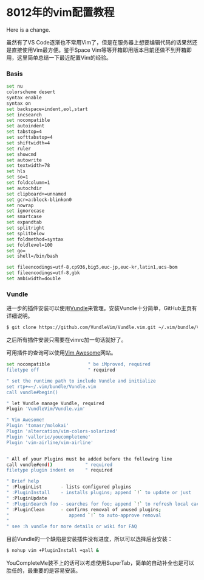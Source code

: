 # 8012年的vim配置教程

Here is a change.

虽然有了VS Code逐渐也不常用Vim了，但是在服务器上想要编辑代码的话果然还是直接使用Vim最方便。鉴于Space Vim等等开箱即用版本目前还做不到开箱即用，这里简单总结一下最近配置Vim的经验。

### Basis

```bash
set nu
colorscheme desert 
syntax enable
syntax on
set backspace=indent,eol,start
set incsearch
set nocompatible
set autoindent
set tabstop=4
set softtabstop=4
set shiftwidth=4
set ruler
set showcmd
set autowrite
set textwidth=78
set hls
set so=1
set foldcolumn=1
set autochdir
set clipboard+=unnamed
set gcr=a:block-blinkon0
set nowrap
set ignorecase
set smartcase
set expandtab
set splitright
set splitbelow
set foldmethod=syntax
set foldlevel=100
set go=
set shell=/bin/bash

set fileencodings=utf-8,cp936,big5,euc-jp,euc-kr,latin1,ucs-bom
set fileencodings=utf-8,gbk
set ambiwidth=double

```

### Vundle

进一步的插件安装可以使用[Vundle](https://github.com/VundleVim/Vundle.vim)来管理。安装Vundle十分简单，GitHub主页有详细说明。

```bash
$ git clone https://github.com/VundleVim/Vundle.vim.git ~/.vim/bundle/Vundle.vim
```

之后所有插件安装只需要在vimrc加一句话就好了。

可用插件的查询可以使用[Vim Awesome](https://vimawesome.com/)网站。



```bash
set nocompatible              " be iMproved, required
filetype off                  " required

" set the runtime path to include Vundle and initialize
set rtp+=~/.vim/bundle/Vundle.vim
call vundle#begin()

" let Vundle manage Vundle, required
Plugin 'VundleVim/Vundle.vim'

" Vim Awesome!
Plugin 'tomasr/molokai'
Plugin 'altercation/vim-colors-solarized'
Plugin 'valloric/youcompleteme'
Plugin 'vim-airline/vim-airline'


" All of your Plugins must be added before the following line
call vundle#end()            " required
filetype plugin indent on    " required

" Brief help
" :PluginList       - lists configured plugins
" :PluginInstall    - installs plugins; append `!` to update or just
" :PluginUpdate
" :PluginSearch foo - searches for foo; append `!` to refresh local cache
" :PluginClean      - confirms removal of unused plugins; 
" 					   append `!` to auto-approve removal
"
" see :h vundle for more details or wiki for FAQ
```

目前Vundle的一个缺陷是安装插件没有进度，所以可以选择后台安装：

```bash
$ nohup vim +PluginInstall +qall &
```

YouCompleteMe装不上的话可以考虑使用SuperTab，简单的自动补全也是可以胜任的，最重要的是容易安装。
